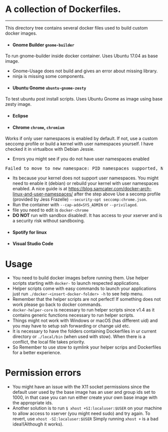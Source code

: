 # A collection of Dockerfiles.
---
This directory tree contains several docker files used to build custom docker images.
* ####  Gnome Builder `gnome-builder`
 To run gnome-builder inside docker container. Uses Ubuntu  17.04 as base image.
 - Gnome-Usage does not build and gives an error about missing library.
 - ninja is missing some components.
* #### Ubuntu Gnome `ubuntu-gnome-zesty`
To test ubuntu post install scripts. Uses Ubuntu Gnome as image using base zesty image.

* #### Eclipse
* #### Chrome `chrome`, `chromium`
Works if only user namespaces is enabled by default. If not, use a custom seccomp profile or build a kernel with user namespaces yourself. I have checked it in virtualbox with Debian Jessie.
  - Errors you might see if you do not have user namespaces enabled
<pre>
Failed to move to new namespace: PID namespaces supported, Network namespace supported, but failed: errno = Operation not permitted</pre>
  - Its because your kernel does not support user namespaces. You might need to enable it (debian) or rebuild your kernel with user namespaces enabled. A nice guide is at
https://blog.samcater.com/docker-arch-linux-and-user-namespaces/
after the step above Use a secomp profile (provided by Jess Frazelle) `--security-opt seccomp:chrome.json`.
  - Run the container with `--cap-add=SYS_ADMIN` or `--privilaged`.
  - file you need to edit is `docker-chrome`
  - **DO NOT** run with sandbox disabled!. It has access to your xserver and is a security risk without sandboxing.

* #### Spotify for linux
* #### Visual Studio Code



# Usage
* You need to build docker images before running them. Use helper scripts starting with `docker-` to launch respected applications.
* Helper scripts come with easy commands to launch your applications just run `./docker-<insert-docker-folder> -h` to see help menu.
* Remember that the helper scripts are not perfect! If something does not work please go back to docker commands.
* `docker-helper-core` is necessary to run helper scripts since v1.4 as it contains generic functions necessary to run helper scripts.
* Things might not work with Windows or macOS (has different uid) and you may have to setup ssh forwarding or change uid etc.
* It is necessary to have the folders containing Dockerfiles in ur current directory or `./local/bin` (when used with stow). When there is a conflict, the local file takes priority.
* So Remember to use stow to symlink your helper scrips and Dockerfiles for a better experience.

# Permission errors
* You might have an issue with the X11 socket permissions since the default user used by the base image has an user and group ids set to 1000, in that case you can run either create your own base image with the appropriate ids.
* Another solution is to run `$ xhost +SI:localuser:$USER` on your machine to allow access to xserver (you might need sudo) and try again. To revert, use `xhost -SI:localuser:$USER`
Simply running `xhost +` is a bad idea!(Although it works).  
